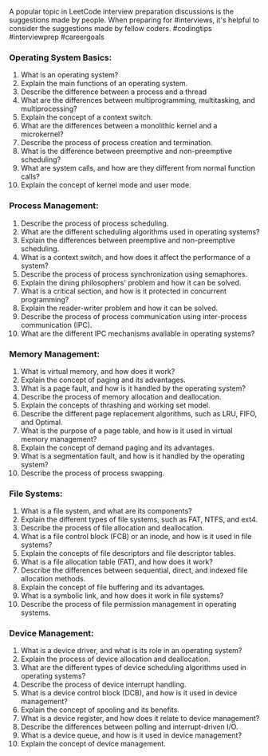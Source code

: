 A popular topic in LeetCode interview preparation discussions is the suggestions made by people. When preparing for #interviews, it's helpful to consider the suggestions made by fellow coders. #codingtips #interviewprep #careergoals

### Operating System Basics:

1. What is an operating system?
2. Explain the main functions of an operating system.
3. Describe the difference between a process and a thread
4. What are the differences between multiprogramming, multitasking, and multiprocessing?
5. Explain the concept of a context switch.
6. What are the differences between a monolithic kernel and a microkernel?
7. Describe the process of process creation and termination.
8. What is the difference between preemptive and non-preemptive scheduling?
9. What are system calls, and how are they different from normal function calls?
10. Explain the concept of kernel mode and user mode.

### Process Management:

1. Describe the process of process scheduling.
2. What are the different scheduling algorithms used in operating systems?
3. Explain the differences between preemptive and non-preemptive scheduling.
4. What is a context switch, and how does it affect the performance of a system?
5. Describe the process of process synchronization using semaphores.
6. Explain the dining philosophers' problem and how it can be solved.
7. What is a critical section, and how is it protected in concurrent programming?
8. Explain the reader-writer problem and how it can be solved.
9. Describe the process of process communication using inter-process communication (IPC).
10. What are the different IPC mechanisms available in operating systems?

### Memory Management:

1. What is virtual memory, and how does it work?
2. Explain the concept of paging and its advantages.
3. What is a page fault, and how is it handled by the operating system?
4. Describe the process of memory allocation and deallocation.
5. Explain the concepts of thrashing and working set model.
6. Describe the different page replacement algorithms, such as LRU, FIFO, and Optimal.
7. What is the purpose of a page table, and how is it used in virtual memory management?
8. Explain the concept of demand paging and its advantages.
9. What is a segmentation fault, and how is it handled by the operating system?
10. Describe the process of process swapping.

### File Systems:

1. What is a file system, and what are its components?
2. Explain the different types of file systems, such as FAT, NTFS, and ext4.
3. Describe the process of file allocation and deallocation.
4. What is a file control block (FCB) or an inode, and how is it used in file systems?
5. Explain the concepts of file descriptors and file descriptor tables.
6. What is a file allocation table (FAT), and how does it work?
7. Describe the differences between sequential, direct, and indexed file allocation methods.
8. Explain the concept of file buffering and its advantages.
9. What is a symbolic link, and how does it work in file systems?
10. Describe the process of file permission management in operating systems.

### Device Management:

1. What is a device driver, and what is its role in an operating system?
2. Explain the process of device allocation and deallocation.
3. What are the different types of device scheduling algorithms used in operating systems?
4. Describe the process of device interrupt handling.
5. What is a device control block (DCB), and how is it used in device management?
6. Explain the concept of spooling and its benefits.
7. What is a device register, and how does it relate to device management?
8. Describe the differences between polling and interrupt-driven I/O.
9. What is a device queue, and how is it used in device management?
10. Explain the concept of device management.
